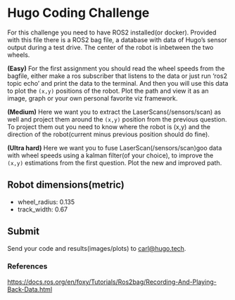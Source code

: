 # Hugo Coding Challenge

For this challenge you need to have ROS2 installed(or docker). Provided with this file there is a ROS2 bag file, a database with data of Hugo’s sensor output during a test drive. The center of the robot is inbetween the two wheels. 

**(Easy)** For the first assignment you should read the wheel speeds from the bagfile, either make a ros subscriber that listens to the data or just run ‘ros2 topic echo’ and print the data to the terminal. And then you will use this data to plot the ``(x,y)`` positions of the robot. Plot the path and view it as an image, graph or your own personal favorite viz framework.


**(Medium)** Here we want you to extract the LaserScans(/sensors/scan) as well and project them around the ``(x,y)`` position from the previous question. To project them out you need to know where the robot is (x,y) and the direction of the robot(current minus previous position should do fine).


**(Ultra hard)** Here we want you to fuse LaserScan(/sensors/scan)goo data with wheel speeds using a kalman filter(of your choice), to improve the ``(x,y)`` estimations from the first question. Plot the new and improved path.

## Robot dimensions(metric)
* wheel_radius: 0.135
* track_width: 0.67

## Submit

Send your code and results(images/plots) to carl@hugo.tech.

### References

https://docs.ros.org/en/foxy/Tutorials/Ros2bag/Recording-And-Playing-Back-Data.html

